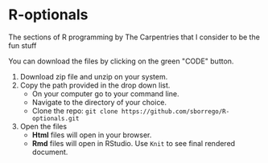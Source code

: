 # R-optionals
The sections of R programming by The Carpentries that I consider to be the fun stuff

You can download the files by clicking on the green "CODE" button. 
1. Download zip file and unzip on your system.
2. Copy the path provided in the drop down list. 
    - On your computer go to your command line. 
    - Navigate to the directory of your choice. 
    - Clone the repo: `git clone https://github.com/sborrego/R-optionals.git`
3. Open the files
    - <b>Html</b> files will open in your browser.
    - <b>Rmd</b> files will open in RStudio. Use `Knit` to see final rendered document.
